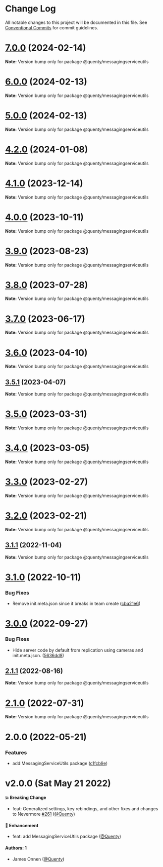 # Change Log

All notable changes to this project will be documented in this file.
See [Conventional Commits](https://conventionalcommits.org) for commit guidelines.

# [7.0.0](https://github.com/Quenty/NevermoreEngine/compare/@quenty/messagingserviceutils@6.0.0...@quenty/messagingserviceutils@7.0.0) (2024-02-14)

**Note:** Version bump only for package @quenty/messagingserviceutils





# [6.0.0](https://github.com/Quenty/NevermoreEngine/compare/@quenty/messagingserviceutils@5.0.0...@quenty/messagingserviceutils@6.0.0) (2024-02-13)

**Note:** Version bump only for package @quenty/messagingserviceutils





# [5.0.0](https://github.com/Quenty/NevermoreEngine/compare/@quenty/messagingserviceutils@4.2.0...@quenty/messagingserviceutils@5.0.0) (2024-02-13)

**Note:** Version bump only for package @quenty/messagingserviceutils





# [4.2.0](https://github.com/Quenty/NevermoreEngine/compare/@quenty/messagingserviceutils@4.1.0...@quenty/messagingserviceutils@4.2.0) (2024-01-08)

**Note:** Version bump only for package @quenty/messagingserviceutils





# [4.1.0](https://github.com/Quenty/NevermoreEngine/compare/@quenty/messagingserviceutils@4.0.0...@quenty/messagingserviceutils@4.1.0) (2023-12-14)

**Note:** Version bump only for package @quenty/messagingserviceutils





# [4.0.0](https://github.com/Quenty/NevermoreEngine/compare/@quenty/messagingserviceutils@3.9.0...@quenty/messagingserviceutils@4.0.0) (2023-10-11)

**Note:** Version bump only for package @quenty/messagingserviceutils





# [3.9.0](https://github.com/Quenty/NevermoreEngine/compare/@quenty/messagingserviceutils@3.8.0...@quenty/messagingserviceutils@3.9.0) (2023-08-23)

**Note:** Version bump only for package @quenty/messagingserviceutils





# [3.8.0](https://github.com/Quenty/NevermoreEngine/compare/@quenty/messagingserviceutils@3.7.0...@quenty/messagingserviceutils@3.8.0) (2023-07-28)

**Note:** Version bump only for package @quenty/messagingserviceutils





# [3.7.0](https://github.com/Quenty/NevermoreEngine/compare/@quenty/messagingserviceutils@3.6.0...@quenty/messagingserviceutils@3.7.0) (2023-06-17)

**Note:** Version bump only for package @quenty/messagingserviceutils





# [3.6.0](https://github.com/Quenty/NevermoreEngine/compare/@quenty/messagingserviceutils@3.5.1...@quenty/messagingserviceutils@3.6.0) (2023-04-10)

**Note:** Version bump only for package @quenty/messagingserviceutils





## [3.5.1](https://github.com/Quenty/NevermoreEngine/compare/@quenty/messagingserviceutils@3.5.0...@quenty/messagingserviceutils@3.5.1) (2023-04-07)

**Note:** Version bump only for package @quenty/messagingserviceutils





# [3.5.0](https://github.com/Quenty/NevermoreEngine/compare/@quenty/messagingserviceutils@3.4.0...@quenty/messagingserviceutils@3.5.0) (2023-03-31)

**Note:** Version bump only for package @quenty/messagingserviceutils





# [3.4.0](https://github.com/Quenty/NevermoreEngine/compare/@quenty/messagingserviceutils@3.3.0...@quenty/messagingserviceutils@3.4.0) (2023-03-05)

**Note:** Version bump only for package @quenty/messagingserviceutils





# [3.3.0](https://github.com/Quenty/NevermoreEngine/compare/@quenty/messagingserviceutils@3.2.0...@quenty/messagingserviceutils@3.3.0) (2023-02-27)

**Note:** Version bump only for package @quenty/messagingserviceutils





# [3.2.0](https://github.com/Quenty/NevermoreEngine/compare/@quenty/messagingserviceutils@3.1.1...@quenty/messagingserviceutils@3.2.0) (2023-02-21)

**Note:** Version bump only for package @quenty/messagingserviceutils





## [3.1.1](https://github.com/Quenty/NevermoreEngine/compare/@quenty/messagingserviceutils@3.1.0...@quenty/messagingserviceutils@3.1.1) (2022-11-04)

**Note:** Version bump only for package @quenty/messagingserviceutils





# [3.1.0](https://github.com/Quenty/NevermoreEngine/compare/@quenty/messagingserviceutils@3.0.0...@quenty/messagingserviceutils@3.1.0) (2022-10-11)


### Bug Fixes

* Remove init.meta.json since it breaks in team create ([cba21e6](https://github.com/Quenty/NevermoreEngine/commit/cba21e602b50ea3799044eae9cb690d1cd9c88ec))





# [3.0.0](https://github.com/Quenty/NevermoreEngine/compare/@quenty/messagingserviceutils@2.1.1...@quenty/messagingserviceutils@3.0.0) (2022-09-27)


### Bug Fixes

* Hide server code by default from replication using cameras and init.meta.json. ([5636dd8](https://github.com/Quenty/NevermoreEngine/commit/5636dd8cafe68db4571ed214a82b84698f2f74c0))





## [2.1.1](https://github.com/Quenty/NevermoreEngine/compare/@quenty/messagingserviceutils@2.1.0...@quenty/messagingserviceutils@2.1.1) (2022-08-16)

**Note:** Version bump only for package @quenty/messagingserviceutils





# [2.1.0](https://github.com/Quenty/NevermoreEngine/compare/@quenty/messagingserviceutils@2.0.0...@quenty/messagingserviceutils@2.1.0) (2022-07-31)

**Note:** Version bump only for package @quenty/messagingserviceutils





# 2.0.0 (2022-05-21)


### Features

* add MessagingServiceUtils package ([c1fcb9e](https://github.com/Quenty/NevermoreEngine/commit/c1fcb9e0ddd9733a6754fa46168fd2a9473f400b))





# v2.0.0 (Sat May 21 2022)

#### 💥 Breaking Change

- feat: Generalized settings, key rebindings, and other fixes and changes to Nevermore [#261](https://github.com/Quenty/NevermoreEngine/pull/261) ([@Quenty](https://github.com/Quenty))

#### 🚀 Enhancement

- feat: add MessagingServiceUtils package ([@Quenty](https://github.com/Quenty))

#### Authors: 1

- James Onnen ([@Quenty](https://github.com/Quenty))
